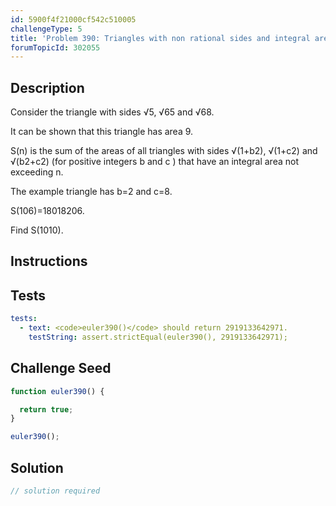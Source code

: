 ```yaml
---
id: 5900f4f21000cf542c510005
challengeType: 5
title: 'Problem 390: Triangles with non rational sides and integral area'
forumTopicId: 302055
---
```


## Description

<section id='description'>

Consider the triangle with sides √5, √65 and √68.

It can be shown that this triangle has area 9.

S(n) is the sum of the areas of all triangles with sides √(1+b2), √(1+c2) and √(b2+c2) (for positive integers b and c ) that have an integral area not exceeding n.

The example triangle has b=2 and c=8.

S(106)=18018206.

Find S(1010).

</section>

## Instructions

<section id='instructions'>

</section>

## Tests

<section id='tests'>

```yml
tests:
  - text: <code>euler390()</code> should return 2919133642971.
    testString: assert.strictEqual(euler390(), 2919133642971);

```

</section>

## Challenge Seed

<section id='challengeSeed'>

<div id='js-seed'>

```js
function euler390() {

  return true;
}

euler390();
```

</div>

</section>

## Solution

<section id='solution'>

```js
// solution required
```

</section>
